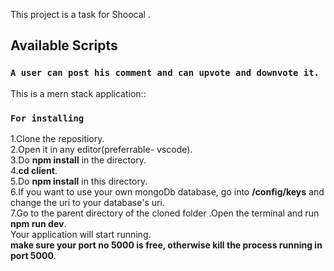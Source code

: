 This project is a task for Shoocal .
## Available Scripts

### `A user can post his comment and can upvote and downvote it.`

This is a mern stack application::

### `For installing`
1.Clone the repositiory.<br/>
2.Open it in any editor(preferrable- vscode).<br/>
3.Do **npm install** in the directory.<br/>
4.**cd client**.<br/>
5.Do **npm install** in this directory.<br/>
6.If you want to use your own mongoDb database, go into **/config/keys** and change the uri to  your database's uri.<br/>
7.Go to the parent directory of the cloned folder .Open the terminal and run **npm run dev**.
<br/>
Your application will start running.
<br/>
**make sure your port no 5000 is free, otherwise kill the process running in port 5000**.
